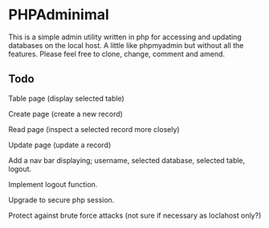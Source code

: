 PHPAdminimal
==============

This is a simple admin utility written in php for accessing and updating databases on the local host. A little like
phpmyadmin but without all the features. Please feel free to clone, change, comment and amend.

Todo
----

Table page (display selected table)

Create page (create a new record)
 
Read page (inspect a selected record more closely)

Update page (update a record)

Add a nav bar displaying; username, selected database, selected table, logout. 

Implement logout function.

Upgrade to secure php session.

Protect against brute force attacks (not sure if necessary as loclahost only?)
